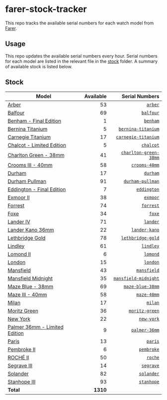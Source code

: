 # farer-stock-tracker

This repo tracks the available serial numbers for each watch model from [Farer](https://farer.com).

## Usage

This repo updates the available serial numbers every hour. Serial numbers for each model are listed in the relevant file in the [stock](./stock) folder. A summary of available stock is listed below.

## Stock

| Model | Available | Serial Numbers |
| ----- | --------: | -------------: |
| [Arber](https://usd.farer.com/products/arber) | 53 | [`arber`](./stock/arber) |
| [Balfour](https://usd.farer.com/products/balfour) | 69 | [`balfour`](./stock/balfour) |
| [Benham - Final Edition](https://usd.farer.com/products/benham) | 1 | [`benham`](./stock/benham) |
| [Bernina Titanium](https://usd.farer.com/products/bernina-titanium) | 5 | [`bernina-titanium`](./stock/bernina-titanium) |
| [Carnegie Titanium](https://usd.farer.com/products/carnegie-titanium) | 17 | [`carnegie-titanium`](./stock/carnegie-titanium) |
| [Chalcot - Limited Edition](https://usd.farer.com/products/chalcot) | 5 | [`chalcot`](./stock/chalcot) |
| [Charlton Green - 38mm](https://usd.farer.com/products/charlton-green-38mm) | 41 | [`charlton-green-38mm`](./stock/charlton-green-38mm) |
| [Crooms III - 40mm](https://usd.farer.com/products/crooms-40mm) | 58 | [`crooms-40mm`](./stock/crooms-40mm) |
| [Durham](https://usd.farer.com/products/durham) | 17 | [`durham`](./stock/durham) |
| [Durham Pullman](https://usd.farer.com/products/durham-pullman) | 91 | [`durham-pullman`](./stock/durham-pullman) |
| [Eddington - Final Edition](https://usd.farer.com/products/eddington) | 7 | [`eddington`](./stock/eddington) |
| [Exmoor II](https://usd.farer.com/products/exmoor) | 38 | [`exmoor`](./stock/exmoor) |
| [Forrest](https://usd.farer.com/products/forrest) | 74 | [`forrest`](./stock/forrest) |
| [Foxe](https://usd.farer.com/products/foxe) | 34 | [`foxe`](./stock/foxe) |
| [Lander IV](https://usd.farer.com/products/lander) | 71 | [`lander`](./stock/lander) |
| [Lander Kano 36mm](https://usd.farer.com/products/lander-kano) | 22 | [`lander-kano`](./stock/lander-kano) |
| [Lethbridge Gold](https://usd.farer.com/products/lethbridge-gold) | 78 | [`lethbridge-gold`](./stock/lethbridge-gold) |
| [Lindley](https://usd.farer.com/products/lindley) | 61 | [`lindley`](./stock/lindley) |
| [Lomond II](https://usd.farer.com/products/lomond) | 6 | [`lomond`](./stock/lomond) |
| [London](https://usd.farer.com/products/london) | 15 | [`london`](./stock/london) |
| [Mansfield](https://usd.farer.com/products/mansfield) | 43 | [`mansfield`](./stock/mansfield) |
| [Mansfield Midnight](https://usd.farer.com/products/mansfield-midnight) | 35 | [`mansfield-midnight`](./stock/mansfield-midnight) |
| [Maze Blue - 38mm](https://usd.farer.com/products/maze-blue-38mm) | 69 | [`maze-blue-38mm`](./stock/maze-blue-38mm) |
| [Maze III - 40mm](https://usd.farer.com/products/maze-40mm) | 58 | [`maze-40mm`](./stock/maze-40mm) |
| [Milan](https://usd.farer.com/products/milan) | 17 | [`milan`](./stock/milan) |
| [Moritz Green](https://usd.farer.com/products/moritz-green) | 36 | [`moritz-green`](./stock/moritz-green) |
| [New York](https://usd.farer.com/products/new-york) | 22 | [`new-york`](./stock/new-york) |
| [Palmer 36mm - Limited Edition](https://usd.farer.com/products/palmer-36mm) | 9 | [`palmer-36mm`](./stock/palmer-36mm) |
| [Paris](https://usd.farer.com/products/paris) | 13 | [`paris`](./stock/paris) |
| [Pembroke II](https://usd.farer.com/products/pembroke) | 6 | [`pembroke`](./stock/pembroke) |
| [ROCHÉ II](https://usd.farer.com/products/roche) | 50 | [`roche`](./stock/roche) |
| [Segrave III](https://usd.farer.com/products/segrave) | 14 | [`segrave`](./stock/segrave) |
| [Solander](https://usd.farer.com/products/solander) | 82 | [`solander`](./stock/solander) |
| [Stanhope III](https://usd.farer.com/products/stanhope) | 93 | [`stanhope`](./stock/stanhope) |
| **Total** | **1310** | |
